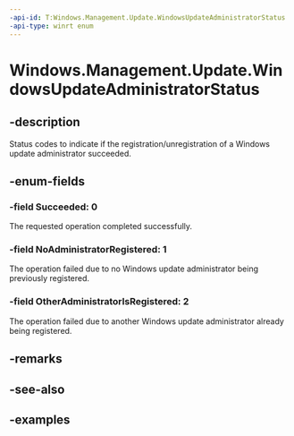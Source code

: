 ```yaml
---
-api-id: T:Windows.Management.Update.WindowsUpdateAdministratorStatus
-api-type: winrt enum
---
```


# Windows.Management.Update.WindowsUpdateAdministratorStatus

<!--
public enum WindowsUpdateAdministratorStatus
-->


## -description
Status codes to indicate if the registration/unregistration of a Windows update administrator succeeded.

## -enum-fields

### -field Succeeded: 0
The requested operation completed successfully.

### -field NoAdministratorRegistered: 1
The operation failed due to no Windows update administrator being previously registered.

### -field OtherAdministratorIsRegistered: 2
The operation failed due to another Windows update administrator already being registered.

## -remarks

## -see-also

## -examples


